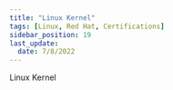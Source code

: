 ```yaml
---
title: "Linux Kernel"
tags: [Linux, Red Hat, Certifications]
sidebar_position: 19
last_update:
  date: 7/8/2022
---
```


Linux Kernel
